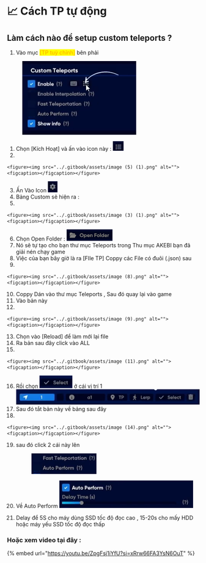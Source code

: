 # 📈 Cách TP tự động

## **Làm cách nào để setup custom teleports ?**

1. Vào mục <mark style="color:orange;">\[TP tuỳ chỉnh]</mark> bên phải

<figure><img src="../.gitbook/assets/image (1) (1).png" alt=""><figcaption></figcaption></figure>

1. Chọn \[Kích Hoạt] và ấn vào icon này : ![](<../.gitbook/assets/Screenshot 2023-10-03 130639.png>)
2.

    <figure><img src="../.gitbook/assets/image (5) (1).png" alt=""><figcaption></figcaption></figure>
3. Ấn Vào Icon ![](<../.gitbook/assets/image (6).png>)
4. Bảng Custom sẽ hiện ra :&#x20;
5.

    <figure><img src="../.gitbook/assets/image (3) (1).png" alt=""><figcaption></figcaption></figure>
6. Chọn Open Folder : ![](<../.gitbook/assets/image (4) (1).png>)
7. Nó sẽ tự tạo cho bạn thư mục Teleports trong Thu mục AKEBI bạn đã giải nén chạy game&#x20;
8. Việc của bạn bây giờ là ra \[FIle TP] Coppy các File có đuôi (.json) sau
9.

    <figure><img src="../.gitbook/assets/image (8).png" alt=""><figcaption></figcaption></figure>
10. Coppy Dán vào thư mục Teleports , Sau đó quay lại vào game&#x20;
11. Vào bản này&#x20;
12.

    <figure><img src="../.gitbook/assets/image (9).png" alt=""><figcaption></figcaption></figure>
13. Chọn vào \[Reload] để làm mới lại file&#x20;
14. Ra bản sau đây click vào ALL&#x20;
15.

    <figure><img src="../.gitbook/assets/image (11).png" alt=""><figcaption></figcaption></figure>
16. Rồi chọn ![](<../.gitbook/assets/image (12).png>) ở cái vị trí 1![](<../.gitbook/assets/image (13).png>)
17. Sau đó tắt bản này về bảng sau đây&#x20;
18.

    <figure><img src="../.gitbook/assets/image (14).png" alt=""><figcaption></figcaption></figure>
19. sau đó click 2 cái này lên&#x20;

    <figure><img src="../.gitbook/assets/image (15).png" alt=""><figcaption></figcaption></figure>
20. Về Auto Perform ![](<../.gitbook/assets/image (16).png>)
21. Delay để 5S cho máy dùng SSD tốc độ đọc cao , 15-20s cho mấy HDD hoặc máy yếu SSD tốc độ đọc thấp

### Hoặc xem video tại đây :&#x20;

{% embed url="https://youtu.be/ZpgFsj1iYfU?si=xRrw66FA3YsN6OuT" %}





